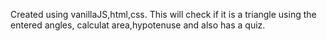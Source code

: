Created using vanillaJS,html,css.
This will check if it is a triangle using the entered angles, calculat area,hypotenuse and also has a quiz.
